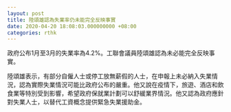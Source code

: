 ```yaml
---
layout: post
title: 陸頌雄認為失業率仍未能完全反映事實
date: 2020-04-20 18:08:03.000000000 +08:00
categories: rthk
---
```


政府公布1月至3月的失業率為4.2%。工聯會議員陸頌雄認為未必能完全反映事實。

陸頌雄表示，有部分自僱人士或停工放無薪假的人士，在申報上未必納入失業情況，認為實際失業情況可能比政府公布的嚴重。他又說在疫情下，旅遊、酒店和飲食業等特別受到影響，希望政府保就業計劃可以舒緩業界情況。他又認為政府應針對失業人士，以替代工資概念提供緊急失業援助金。
